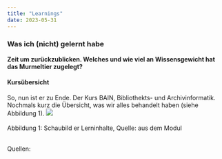 ```yaml
---
title: "Learnings"
date: 2023-05-31
---
```


### Was ich (nicht) gelernt habe
**Zeit um zurückzublicken. Welches und wie viel an Wissensgewicht hat das Murmeltier zugelegt?**



#### **Kursübersicht**
So, nun ist er zu Ende. Der Kurs BAIN, Bibliothekts- und Archivinformatik. Nochmals kurz die Übersicht, was wir alles behandelt haben (siehe Abbildung 1).
![](https://raw.githubusercontent.com/brandensarah/Lerntagebuch/master/_posts/übersicht.png)
<br>
<br>
Abbildung 1: Schaubild er Lerninhalte, Quelle: aus dem Modul
<br>
<br>


Quellen: 
<br>



